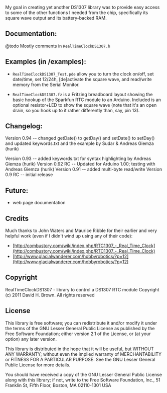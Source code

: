 My goal in creating yet another DS1307 library was to provide
easy access to some of the other functions I needed from the chip,
specifically its square wave output and its battery-backed RAM.

## Documentation:
@todo Mostly comments in `RealTimeClockDS1307.h`

## Examples (in /examples):

- `RealTimeClockDS1307_Test.pde` allow you to turn the clock on/off,
set date/time, set 12/24h, [de]activate the square wave, and
read/write memory from the Serial Monitor.

- `RealTimeClockDS1307.fz` is a Fritzing breadboard layout showing
the basic hookup of the Sparkfun RTC module to an Arduino. Included
is an optional resistor+LED to show the square wave (note that it's
an open drain, so you hook up to it rather differently than, say, 
pin 13).

## Changelog:

Version 0.94    -- changed getDate() to getDay() and
                   setDate() to setDay() and updated
                   keywords.txt and the example
                   by Sudar & Andreas Giemza (hurik)

Version 0.93    -- added keywords.txt for syntax highlighting
                   by Andreas Giemza (hurik)
Version 0.92 RC -- Updated for Arduino 1.00; testing with
                   Andreas Giemza (hurik)
Version 0.91    -- added multi-byte read/write
Version 0.9 RC  -- initial release

## Future:
 - web page documentation

## Credits

Much thanks to John Waters and Maurice Ribble for their
earlier and very helpful work (even if I didn't wind up
using any of their code):

- [http://combustory.com/wiki/index.php/RTC1307_-_Real_Time_Clock](http://combustory.com/wiki/index.php/RTC1307_-_Real_Time_Clock)
- [http://www.glacialwanderer.com/hobbyrobotics/?p=12](http://www.glacialwanderer.com/hobbyrobotics/?p=12)

## Copyright

RealTimeClockDS1307 - library to control a DS1307 RTC module
Copyright (c) 2011 David H. Brown. All rights reserved

## License

  This library is free software; you can redistribute it and/or
  modify it under the terms of the GNU Lesser General Public
  License as published by the Free Software Foundation; either
  version 2.1 of the License, or (at your option) any later version.

  This library is distributed in the hope that it will be useful,
  but WITHOUT ANY WARRANTY; without even the implied warranty of
  MERCHANTABILITY or FITNESS FOR A PARTICULAR PURPOSE.  See the GNU
  Lesser General Public License for more details.

  You should have received a copy of the GNU Lesser General Public
  License along with this library; if not, write to the Free Software
  Foundation, Inc., 51 Franklin St, Fifth Floor, Boston, MA  02110-1301  USA
